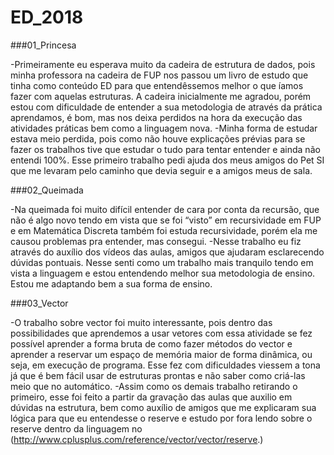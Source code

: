 # ED_2018

###01_Princesa

-Primeiramente eu esperava muito da cadeira de estrutura de dados, pois minha professora na cadeira de FUP nos passou um livro de estudo que tinha como conteúdo ED para que entendêssemos melhor o que íamos fazer com aquelas estruturas. A cadeira inicialmente me agradou, porém estou com dificuldade de entender a sua metodologia de através da prática aprendamos, é bom, mas nos deixa perdidos na hora da execução das atividades práticas bem como a linguagem nova. 
-Minha forma de estudar estava meio perdida, pois como não houve explicações prévias para se fazer os trabalhos tive que estudar o tudo para tentar entender e ainda não entendi 100%. Esse primeiro trabalho pedi ajuda dos meus amigos do Pet SI que me levaram pelo caminho que devia seguir e a amigos meus de sala.

###02_Queimada

-Na queimada foi muito difícil entender de cara por conta da recursão, que não é algo novo tendo em vista que se foi “visto” em recursividade em FUP e em Matemática Discreta também foi estuda recursividade, porém ela me causou problemas pra entender, mas consegui. 
-Nesse trabalho eu fiz através do auxílio dos vídeos das aulas, amigos que ajudaram esclarecendo dúvidas pontuais. Nesse senti como um trabalho mais tranquilo tendo em vista a linguagem e estou entendendo melhor sua metodologia de ensino. Estou me adaptando bem a sua forma de ensino.

###03_Vector

-O trabalho sobre vector foi muito interessante, pois dentro das possibilidades que aprendemos a usar vetores com essa atividade se fez possível aprender a forma bruta de como fazer métodos do vector e aprender a reservar um espaço de memória maior de forma dinâmica, ou seja, em execução de programa. Esse fez com dificuldades viessem a tona já que é bem fácil usar de estruturas prontas e não saber como criá-las meio que no automático. 
-Assim como os demais trabalho retirando o primeiro, esse foi feito a partir da gravação das aulas que auxilio em dúvidas na estrutura, bem como auxílio de amigos que me explicaram sua lógica para que eu entendesse o reserve e estudo por fora lendo sobre o reserve dentro da linguagem no (http://www.cplusplus.com/reference/vector/vector/reserve.) 

